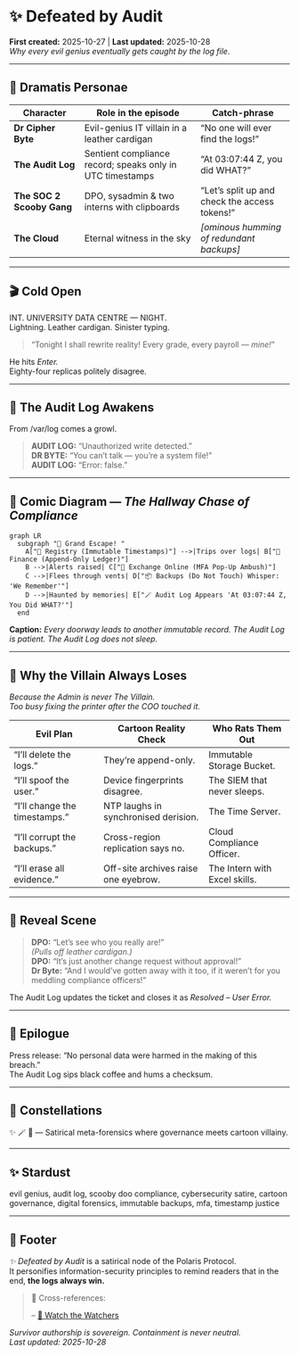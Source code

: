 # ✨ Defeated by Audit  
**First created:** 2025-10-27 | **Last updated:** 2025-10-28  
*Why every evil genius eventually gets caught by the log file.*

---

## 💄 Dramatis Personae  

| Character | Role in the episode | Catch-phrase |
|------------|--------------------|---------------|
| **Dr Cipher Byte** | Evil-genius IT villain in a leather cardigan | “No one will ever find the logs!” |
| **The Audit Log** | Sentient compliance record; speaks only in UTC timestamps | “At 03:07:44 Z, you did WHAT?” |
| **The SOC 2 Scooby Gang** | DPO, sysadmin & two interns with clipboards | “Let’s split up and check the access tokens!” |
| **The Cloud** | Eternal witness in the sky | *[ominous humming of redundant backups]* |

---

## 🎬 Cold Open  

INT. UNIVERSITY DATA CENTRE — NIGHT.  
Lightning. Leather cardigan. Sinister typing.  
> “Tonight I shall rewrite reality! Every grade, every payroll — *mine!*”  

He hits *Enter.*   
Eighty-four replicas politely disagree.

---

## 💾 The Audit Log Awakens  

From /var/log comes a growl.  
> **AUDIT LOG:** “Unauthorized write detected.”  
> **DR BYTE:** “You can’t talk — you’re a system file!”  
> **AUDIT LOG:** “Error: false.”  

---

## 🦑 Comic Diagram — *The Hallway Chase of Compliance*  

```mermaid
graph LR
  subgraph "👾 Grand Escape! "
    A["🏫 Registry (Immutable Timestamps)"] -->|Trips over logs| B["💸 Finance (Append-Only Ledger)"]
    B -->|Alerts raised| C["📧 Exchange Online (MFA Pop-Up Ambush)"]
    C -->|Flees through vents| D["📦 Backups (Do Not Touch) Whisper: 'We Remember'"]
    D -->|Haunted by memories| E["🪄 Audit Log Appears 'At 03:07:44 Z, You Did WHAT?'"]
  end

```

**Caption:** *Every doorway leads to another immutable record. The Audit Log is patient. The Audit Log does not sleep.*

---

## 👻 Why the Villain Always Loses  

*Because the Admin is never The Villain.*  
*Too busy fixing the printer after the COO touched it.*

| Evil Plan | Cartoon Reality Check | Who Rats Them Out |
|------------|----------------------|-------------------|
| “I’ll delete the logs.” | They’re append-only. | Immutable Storage Bucket. |
| “I’ll spoof the user.” | Device fingerprints disagree. | The SIEM that never sleeps. |
| “I’ll change the timestamps.” | NTP laughs in synchronised derision. | The Time Server. |
| “I’ll corrupt the backups.” | Cross-region replication says no. | Cloud Compliance Officer. |
| “I’ll erase all evidence.” | Off-site archives raise one eyebrow. | The Intern with Excel skills. |

---

## 🧠 Reveal Scene  

> **DPO:** “Let’s see who you really are!”  
> *(Pulls off leather cardigan.)*  
> **DPO:** “It’s just another change request without approval!”  
> **Dr Byte:** “And I would’ve gotten away with it too, if it weren’t for you meddling compliance officers!”  

The Audit Log updates the ticket and closes it as *Resolved – User Error.*

---

## 🌈 Epilogue  

Press release: “No personal data were harmed in the making of this breach.”  
The Audit Log sips black coffee and hums a checksum.

---

## 🌌 Constellations  
✨ 🪄 🧾 — Satirical meta-forensics where governance meets cartoon villainy.  

---

## ✨ Stardust  
evil genius, audit log, scooby doo compliance, cybersecurity satire, cartoon governance, digital forensics, immutable backups, mfa, timestamp justice  

---

## 🏮 Footer  

*✨ Defeated by Audit* is a satirical node of the Polaris Protocol.  
It personifies information-security principles to remind readers that in the end, **the logs always win.**

> 📡 Cross-references:
> 
> – [🧿 Watch the Watchers](../../🪄_Expression_Of_Norms/🧿_Watch_The_Watchers/README.md)  
 

*Survivor authorship is sovereign. Containment is never neutral.*  
_Last updated: 2025-10-28_
